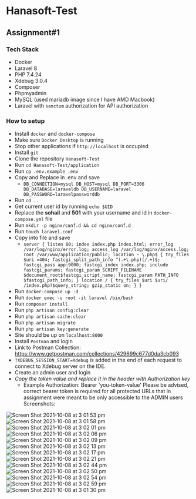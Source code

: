 # Hanasoft-Test

## Assignment#1

### Tech Stack
  - Docker
  - Laravel 8
  - PHP 7.4.24
  - Xdebug 3.0.4
  - Composer
  - Phpmyadmin
  - MySQL (used mariadb image since I have AMD Macbook)
  - Laravel with `sanctum` authorization for API authorization

### How to setup
 - Install `docker` and `docker-compose`
 - Make sure `Docker Desktop` is running
 - Stop other applications if `http://localhost` is occupied
 - Install `git`
 - Clone the repository `Hanasoft-Test`
 - Run `cd Hanasoft-Test/application`
 - Run `cp .env.example .env`
 - Copy and Replace in .env and save
    -  `DB_CONNECTION=mysql
       DB_HOST=mysql
       DB_PORT=3306
       DB_DATABASE=laraveldb
       DB_USERNAME=laravel
       DB_PASSWORD=laravelpassworddb`
 - Run `cd ..`
 - Get current user id by running `echo $UID`
 - Replace the __sohail__ and __501__ with your username and id in `docker-compose.yml` file
 - Run `mkdir -p nginx/conf.d && cd nginx/conf.d`
 - Run `touch laravel.conf`
 - Copy into file and save
    - `server {
    listen 80;
    index index.php index.html;
    error_log  /var/log/nginx/error.log;
    access_log /var/log/nginx/access.log;
    root /var/www/application/public;
    location ~ \.php$ {
        try_files $uri =404;
        fastcgi_split_path_info ^(.+\.php)(/.+)$;
        fastcgi_pass app:9000;
        fastcgi_index index.php;
        include fastcgi_params;
        fastcgi_param SCRIPT_FILENAME $document_root$fastcgi_script_name;
        fastcgi_param PATH_INFO $fastcgi_path_info;
    }
    location / {
        try_files $uri $uri/ /index.php?$query_string;
        gzip_static on;
    }
}`  
 - Run `docker-compose up -d`
 - Run `docker exec -u root -it laravel /bin/bash`
 - Run `composer install`
 - Run `php artisan config:clear`
 - Run `php artisan cache:clear`
 - Run `php artisan migrate`
 - Run `php artisan key:generate` 
 - Site should be up on `localhost:8000`
 - Install `Postman` and login
 - Link to Postman Collection: https://www.getpostman.com/collections/429699c677d0da3cb093
 - `?XDEBUG_SESSION_START=Xdebug` is added in the end of each request to connect to Xdebug server on the IDE.
 - Create an admin user and login 
 - *Copy the token value and replace it in the header with Authorization key*
    - Example Authorization: Bearer 'you-token-value'
  Please be advised, correct bearer token is required for all protected URLs that in assignment were meant to be only accessible to the ADMIN users
 Screenshots:

![Screen Shot 2021-10-08 at 3 01 53 pm](https://user-images.githubusercontent.com/5494101/136496607-18c7dfe7-ef6b-421a-a7b1-191f2b7bd72b.png)
![Screen Shot 2021-10-08 at 3 01 58 pm](https://user-images.githubusercontent.com/5494101/136496614-87f59ed0-2b5c-41a5-8566-ed62ff4b6192.png)
![Screen Shot 2021-10-08 at 3 02 01 pm](https://user-images.githubusercontent.com/5494101/136496616-7ba63aec-299f-4cc8-b681-63b4168bf9ce.png)
![Screen Shot 2021-10-08 at 3 02 06 pm](https://user-images.githubusercontent.com/5494101/136496618-29dfed63-fd87-492a-878d-cf4b236cf680.png)
![Screen Shot 2021-10-08 at 3 02 09 pm](https://user-images.githubusercontent.com/5494101/136496622-64da5ff9-586c-48fd-ab8a-2b3349bd3862.png)
![Screen Shot 2021-10-08 at 3 02 13 pm](https://user-images.githubusercontent.com/5494101/136496623-cd72a779-ba05-43d1-9ab7-e97c09f28c69.png)
![Screen Shot 2021-10-08 at 3 02 17 pm](https://user-images.githubusercontent.com/5494101/136496626-467b6778-2a59-4d81-9100-a481f61af53e.png)
![Screen Shot 2021-10-08 at 3 02 21 pm](https://user-images.githubusercontent.com/5494101/136496629-f4fa50ab-f83f-4fc0-a407-167503e2c9cb.png)
![Screen Shot 2021-10-08 at 3 02 44 pm](https://user-images.githubusercontent.com/5494101/136496637-ba30d1b7-d057-41cb-a526-b8309e3e53f7.png)
![Screen Shot 2021-10-08 at 3 02 50 pm](https://user-images.githubusercontent.com/5494101/136496639-9d0a5ab0-8041-4331-998c-c77da6c32cbf.png)
![Screen Shot 2021-10-08 at 3 02 54 pm](https://user-images.githubusercontent.com/5494101/136496641-ce04b759-4a25-4c95-a01c-d05fd720096a.png)
![Screen Shot 2021-10-08 at 3 02 59 pm](https://user-images.githubusercontent.com/5494101/136496645-852b9a36-01bd-4097-a9db-83c8605bf4da.png)
![Screen Shot 2021-10-08 at 3 01 30 pm](https://user-images.githubusercontent.com/5494101/136496598-1a26b393-5434-4e58-add2-7e5aedfa05ed.png)





















